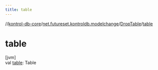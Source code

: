 ```yaml
---
title: table
---
```

//[kontrol-db-core](../../../index.html)/[net.futureset.kontroldb.modelchange](../index.html)/[DropTable](index.html)/[table](table.html)



# table



[jvm]\
val [table](table.html): Table




